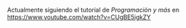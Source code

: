 Actualmente siguiendo el tutorial de <i>Programaci&oacute;n y m&aacute;s</i> en https://www.youtube.com/watch?v=CUgBE5igkZY

